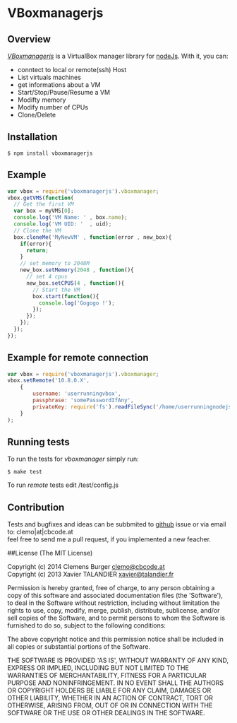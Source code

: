 # VBoxmanagerjs

## Overview
_[VBoxmanagerjs](http://vbox.npm.devcontrol.org)_ is a VirtualBox manager library for [nodeJs](http://nodejs.org).
With it, you can:

 * conntect to local or remote(ssh) Host
 * List virtuals machines
 * get informations about a VM
 * Start/Stop/Pause/Resume a VM
 * Modifty memory
 * Modify number of CPUs
 * Clone/Delete
 
## Installation
    $ npm install vboxmanagerjs

## Example
````javascript
var vbox = require('vboxmanagerjs').vboxmanager;
vbox.getVMS(function(
  // Get the first VM 
  var box = myVMS[0];
  console.log('VM Name: ' , box.name);
  console.log('VM UID: '  , uid);
  // Clone the VM
  box.cloneMe('MyNewVM' , function(error , new_box){
    if(error){
      return;
    }
    // set memory to 2048M
    new_box.setMemory(2048 , function(){
      // set 4 cpus
      new_box.setCPUS(4 , function(){
        // Start the VM
        box.start(function(){
          console.log('Gogogo !');
        });
      });
    });
  });
});

````

## Example for remote connection
````javascript
var vbox = require('vboxmanagerjs').vboxmanager;
vbox.setRemote('10.8.0.X',
    {
        username: 'userrunningvbox',
        passphrase: 'somePasswordIfAny',
        privateKey: require('fs').readFileSync('/home/userrunningnodejs/.ssh/id_rsa')
    }
);
````

## Running tests

To run the tests for _vboxmanager_ simply run:

    $ make test
    
To run _remote_ tests edit /test/config.js

## Contribution

Tests and bugfixes and ideas can be subbmited to [github](https://github.com/devcontrol/vboxmanager/issues) issue or via email to: clemo|at|cbcode.at     
feel free to send me a pull request, if you implemented a new feacher.     



##License
(The MIT License)

Copyright (c) 2014 Clemens Burger <clemo@cbcode.at>     
Copyright (c) 2013 Xavier TALANDIER <xavier@talandier.fr>

Permission is hereby granted, free of charge, to any person obtaining a copy of this software and associated documentation files (the 'Software'), to deal in the Software without restriction, including without limitation the rights to use, copy, modify, merge, publish, distribute, sublicense, and/or sell copies of the Software, and to permit persons to whom the Software is furnished to do so, subject to the following conditions:

The above copyright notice and this permission notice shall be included in all copies or substantial portions of the Software.

THE SOFTWARE IS PROVIDED 'AS IS', WITHOUT WARRANTY OF ANY KIND, EXPRESS OR IMPLIED, INCLUDING BUT NOT LIMITED TO THE WARRANTIES OF MERCHANTABILITY, FITNESS FOR A PARTICULAR PURPOSE AND NONINFRINGEMENT. IN NO EVENT SHALL THE AUTHORS OR COPYRIGHT HOLDERS BE LIABLE FOR ANY CLAIM, DAMAGES OR OTHER LIABILITY, WHETHER IN AN ACTION OF CONTRACT, TORT OR OTHERWISE, ARISING FROM, OUT OF OR IN CONNECTION WITH THE SOFTWARE OR THE USE OR OTHER DEALINGS IN THE SOFTWARE.
